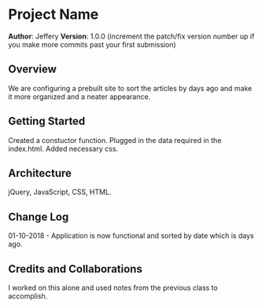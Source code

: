 # Project Name

**Author**: Jeffery
**Version**: 1.0.0 (increment the patch/fix version number up if you make more commits past your first submission)

## Overview
<!-- Provide a high level overview of what this application is and why you are building it, beyond the fact that it's an assignment for a Code Fellows 301 class. (i.e. What's your problem domain?) -->

We are configuring a prebuilt site to sort the articles by days ago and make it more organized and a neater appearance. 

## Getting Started
<!-- What are the steps that a user must take in order to build this app on their own machine and get it running? -->

Created a constuctor function. Plugged in the data required in the index.html. Added necessary css.

## Architecture
<!-- Provide a detailed description of the application design. What technologies (languages, libraries, etc) you're using, and any other relevant design information. -->
jQuery, JavaScript, CSS, HTML.

## Change Log
<!-- Use this are to document the iterative changes made to your application as each feature is successfully implemented. Use time stamps. Here's an examples:

01-01-2001 4:59pm - Application now has a fully-functional express server, with GET and POST routes for the book resource. -->

01-10-2018 - Application is now functional and sorted by date which is days ago.

## Credits and Collaborations
<!-- Give credit (and a link) to other people or resources that helped you build this application. -->

I worked on this alone and used notes from the previous class to accomplish.
